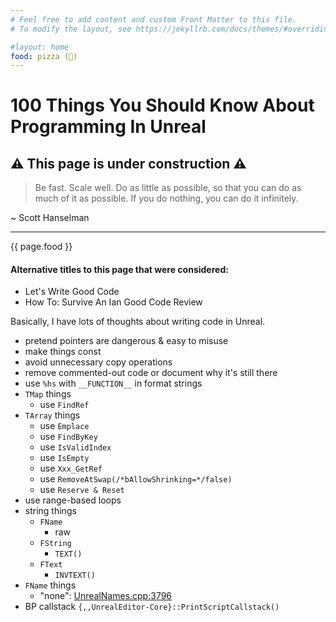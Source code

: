 ```yaml
---
# Feel free to add content and custom Front Matter to this file.
# To modify the layout, see https://jekyllrb.com/docs/themes/#overriding-theme-defaults

#layout: home
food: pizza (🍕)
---
```

# 100 Things You Should Know About Programming In Unreal

## ⚠ This page is under construction ⚠

> Be fast. Scale well. Do as little as possible, so that you can do as much of it as possible. If you do nothing, you can do it infinitely.

~ Scott Hanselman

---

{{ page.food }}

#### Alternative titles to this page that were considered:
- Let's Write Good Code
- How To: Survive An Ian Good Code Review

Basically, I have lots of thoughts about writing code in Unreal.

- pretend pointers are dangerous & easy to misuse
- make things const
- avoid unnecessary copy operations
- remove commented-out code or document why it's still there
- use `%hs` with `__FUNCTION__` in format strings
- `TMap` things
  - use `FindRef`
- `TArray` things
  - use `Emplace`
  - use `FindByKey`
  - use `IsValidIndex`
  - use `IsEmpty`
  - use `Xxx_GetRef`
  - use `RemoveAtSwap(/*bAllowShrinking=*/false)`
  - use `Reserve & Reset`
- use range-based loops
- string things
  - `FName`
    - raw
  - `FString`
    - `TEXT()`
  - `FText`
    - `INVTEXT()`
- `FName` things
  - "none": [UnrealNames.cpp:3796](https://swarm.undeadlabs.net/files/sod3/main-new/Engine/Source/Runtime/Core/Private/UObject/UnrealNames.cpp#3796)
- BP callstack `{,,UnrealEditor-Core}::PrintScriptCallstack()`

